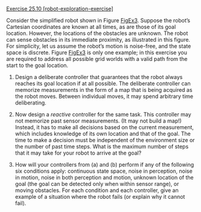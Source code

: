 [Exercise 25.10 \[robot-exploration-exercise\]](ex_10/)

Consider the simplified robot shown in
Figure [FigEx3](#FigEx3). Suppose the robot’s Cartesian
coordinates are known at all times, as are those of its goal location.
However, the locations of the obstacles are unknown. The robot can sense
obstacles in its immediate proximity, as illustrated in this figure. For
simplicity, let us assume the robot’s motion is noise-free, and the
state space is discrete. Figure [FigEx3](#FigEx3) is only one
example; in this exercise you are required to address all possible grid
worlds with a valid path from the start to the goal location.

1.  Design a deliberate controller that guarantees that the robot always
    reaches its goal location if at all possible. The deliberate
    controller can memorize measurements in the form of a map that is
    being acquired as the robot moves. Between individual moves, it may
    spend arbitrary time deliberating.

2.  Now design a *reactive* controller for the same task.
    This controller may not memorize past sensor measurements. (It may
    not build a map!) Instead, it has to make all decisions based on the
    current measurement, which includes knowledge of its own location
    and that of the goal. The time to make a decision must be
    independent of the environment size or the number of past
    time steps. What is the maximum number of steps that it may take for
    your robot to arrive at the goal?

3.  How will your controllers from (a) and (b) perform if any of the
    following six conditions apply: continuous state space, noise in
    perception, noise in motion, noise in both perception and motion,
    unknown location of the goal (the goal can be detected only when
    within sensor range), or moving obstacles. For each condition and
    each controller, give an example of a situation where the robot
    fails (or explain why it cannot fail).
